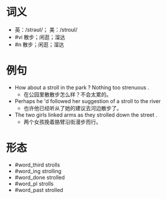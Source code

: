 # 词义
- 英：/strəʊl/； 美：/stroʊl/
- #vi 散步；闲逛；溜达
- #n 散步；闲逛；溜达
# 例句
- How about a stroll in the park ? Nothing too strenuous .
	- 在公园里散散步怎么样？不会太累的。
- Perhaps he 'd followed her suggestion of a stroll to the river
	- 也许他已经听从了她的建议去河边散步了。
- The two girls linked arms as they strolled down the street .
	- 两个女孩挽着胳臂沿街漫步而行。
# 形态
- #word_third strolls
- #word_ing strolling
- #word_done strolled
- #word_pl strolls
- #word_past strolled
